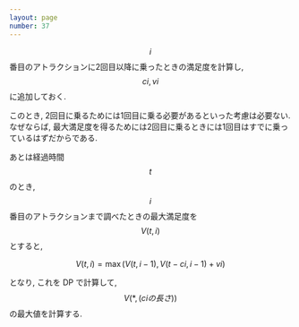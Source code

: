 ```yaml
---
layout: page
number: 37
---
```

$$ i $$ 番目のアトラクションに2回目以降に乗ったときの満足度を計算し, $$ ci, vi $$ に追加しておく.

このとき, 2回目に乗るためには1回目に乗る必要があるといった考慮は必要ない. なぜならば, 最大満足度を得るためには2回目に乗るときには1回目はすでに乗っているはずだからである.

あとは経過時間 $$ t $$ のとき, $$ i $$ 番目のアトラクションまで調べたときの最大満足度を $$ V(t,i) $$ とすると,

$$
V(t,i) = \max(V(t, i - 1), V(t - ci, i - 1) + vi)
$$

となり, これを DP で計算して, $$ V(\ast, (ciの長さ)) $$ の最大値を計算する.
